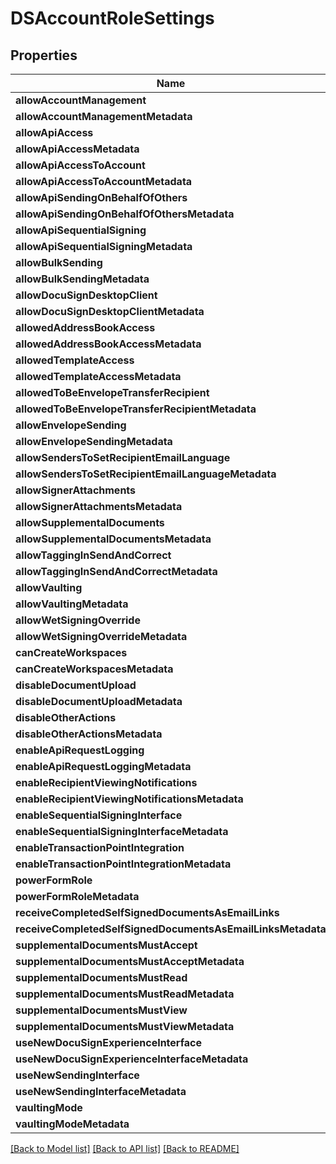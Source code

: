 # DSAccountRoleSettings

## Properties
Name | Type | Description | Notes
------------ | ------------- | ------------- | -------------
**allowAccountManagement** | **NSString*** |  | [optional] 
**allowAccountManagementMetadata** | [**DSSettingsMetadata***](DSSettingsMetadata.md) |  | [optional] 
**allowApiAccess** | **NSString*** |  | [optional] 
**allowApiAccessMetadata** | [**DSSettingsMetadata***](DSSettingsMetadata.md) |  | [optional] 
**allowApiAccessToAccount** | **NSString*** |  | [optional] 
**allowApiAccessToAccountMetadata** | [**DSSettingsMetadata***](DSSettingsMetadata.md) |  | [optional] 
**allowApiSendingOnBehalfOfOthers** | **NSString*** |  | [optional] 
**allowApiSendingOnBehalfOfOthersMetadata** | [**DSSettingsMetadata***](DSSettingsMetadata.md) |  | [optional] 
**allowApiSequentialSigning** | **NSString*** |  | [optional] 
**allowApiSequentialSigningMetadata** | [**DSSettingsMetadata***](DSSettingsMetadata.md) |  | [optional] 
**allowBulkSending** | **NSString*** |  | [optional] 
**allowBulkSendingMetadata** | [**DSSettingsMetadata***](DSSettingsMetadata.md) |  | [optional] 
**allowDocuSignDesktopClient** | **NSString*** |  | [optional] 
**allowDocuSignDesktopClientMetadata** | [**DSSettingsMetadata***](DSSettingsMetadata.md) |  | [optional] 
**allowedAddressBookAccess** | **NSString*** |  | [optional] 
**allowedAddressBookAccessMetadata** | [**DSSettingsMetadata***](DSSettingsMetadata.md) |  | [optional] 
**allowedTemplateAccess** | **NSString*** |  | [optional] 
**allowedTemplateAccessMetadata** | [**DSSettingsMetadata***](DSSettingsMetadata.md) |  | [optional] 
**allowedToBeEnvelopeTransferRecipient** | **NSString*** |  | [optional] 
**allowedToBeEnvelopeTransferRecipientMetadata** | [**DSSettingsMetadata***](DSSettingsMetadata.md) |  | [optional] 
**allowEnvelopeSending** | **NSString*** |  | [optional] 
**allowEnvelopeSendingMetadata** | [**DSSettingsMetadata***](DSSettingsMetadata.md) |  | [optional] 
**allowSendersToSetRecipientEmailLanguage** | **NSString*** |  | [optional] 
**allowSendersToSetRecipientEmailLanguageMetadata** | [**DSSettingsMetadata***](DSSettingsMetadata.md) |  | [optional] 
**allowSignerAttachments** | **NSString*** |  | [optional] 
**allowSignerAttachmentsMetadata** | [**DSSettingsMetadata***](DSSettingsMetadata.md) |  | [optional] 
**allowSupplementalDocuments** | **NSString*** |  | [optional] 
**allowSupplementalDocumentsMetadata** | [**DSSettingsMetadata***](DSSettingsMetadata.md) |  | [optional] 
**allowTaggingInSendAndCorrect** | **NSString*** |  | [optional] 
**allowTaggingInSendAndCorrectMetadata** | [**DSSettingsMetadata***](DSSettingsMetadata.md) |  | [optional] 
**allowVaulting** | **NSString*** |  | [optional] 
**allowVaultingMetadata** | [**DSSettingsMetadata***](DSSettingsMetadata.md) |  | [optional] 
**allowWetSigningOverride** | **NSString*** |  | [optional] 
**allowWetSigningOverrideMetadata** | [**DSSettingsMetadata***](DSSettingsMetadata.md) |  | [optional] 
**canCreateWorkspaces** | **NSString*** |  | [optional] 
**canCreateWorkspacesMetadata** | [**DSSettingsMetadata***](DSSettingsMetadata.md) |  | [optional] 
**disableDocumentUpload** | **NSString*** |  | [optional] 
**disableDocumentUploadMetadata** | [**DSSettingsMetadata***](DSSettingsMetadata.md) |  | [optional] 
**disableOtherActions** | **NSString*** |  | [optional] 
**disableOtherActionsMetadata** | [**DSSettingsMetadata***](DSSettingsMetadata.md) |  | [optional] 
**enableApiRequestLogging** | **NSString*** |  | [optional] 
**enableApiRequestLoggingMetadata** | [**DSSettingsMetadata***](DSSettingsMetadata.md) |  | [optional] 
**enableRecipientViewingNotifications** | **NSString*** |  | [optional] 
**enableRecipientViewingNotificationsMetadata** | [**DSSettingsMetadata***](DSSettingsMetadata.md) |  | [optional] 
**enableSequentialSigningInterface** | **NSString*** |  | [optional] 
**enableSequentialSigningInterfaceMetadata** | [**DSSettingsMetadata***](DSSettingsMetadata.md) |  | [optional] 
**enableTransactionPointIntegration** | **NSString*** |  | [optional] 
**enableTransactionPointIntegrationMetadata** | [**DSSettingsMetadata***](DSSettingsMetadata.md) |  | [optional] 
**powerFormRole** | **NSString*** |  | [optional] 
**powerFormRoleMetadata** | [**DSSettingsMetadata***](DSSettingsMetadata.md) |  | [optional] 
**receiveCompletedSelfSignedDocumentsAsEmailLinks** | **NSString*** |  | [optional] 
**receiveCompletedSelfSignedDocumentsAsEmailLinksMetadata** | [**DSSettingsMetadata***](DSSettingsMetadata.md) |  | [optional] 
**supplementalDocumentsMustAccept** | **NSString*** |  | [optional] 
**supplementalDocumentsMustAcceptMetadata** | [**DSSettingsMetadata***](DSSettingsMetadata.md) |  | [optional] 
**supplementalDocumentsMustRead** | **NSString*** |  | [optional] 
**supplementalDocumentsMustReadMetadata** | [**DSSettingsMetadata***](DSSettingsMetadata.md) |  | [optional] 
**supplementalDocumentsMustView** | **NSString*** |  | [optional] 
**supplementalDocumentsMustViewMetadata** | [**DSSettingsMetadata***](DSSettingsMetadata.md) |  | [optional] 
**useNewDocuSignExperienceInterface** | **NSString*** |  | [optional] 
**useNewDocuSignExperienceInterfaceMetadata** | [**DSSettingsMetadata***](DSSettingsMetadata.md) |  | [optional] 
**useNewSendingInterface** | **NSString*** |  | [optional] 
**useNewSendingInterfaceMetadata** | [**DSSettingsMetadata***](DSSettingsMetadata.md) |  | [optional] 
**vaultingMode** | **NSString*** |  | [optional] 
**vaultingModeMetadata** | [**DSSettingsMetadata***](DSSettingsMetadata.md) |  | [optional] 

[[Back to Model list]](../README.md#documentation-for-models) [[Back to API list]](../README.md#documentation-for-api-endpoints) [[Back to README]](../README.md)


